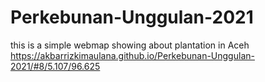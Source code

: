 # Perkebunan-Unggulan-2021
this is a simple webmap showing about plantation in Aceh
https://akbarrizkimaulana.github.io/Perkebunan-Unggulan-2021/#8/5.107/96.625
